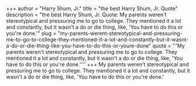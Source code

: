+++
author = "Harry Shum, Jr."
title = "the best Harry Shum, Jr. Quote"
description = "the best Harry Shum, Jr. Quote: My parents weren't stereotypical and pressuring me to go to college. They mentioned it a lot and constantly, but it wasn't a do or die thing, like, 'You have to do this or you're done.'"
slug = "my-parents-werent-stereotypical-and-pressuring-me-to-go-to-college-they-mentioned-it-a-lot-and-constantly-but-it-wasnt-a-do-or-die-thing-like-you-have-to-do-this-or-youre-done"
quote = '''My parents weren't stereotypical and pressuring me to go to college. They mentioned it a lot and constantly, but it wasn't a do or die thing, like, 'You have to do this or you're done.''''
+++
My parents weren't stereotypical and pressuring me to go to college. They mentioned it a lot and constantly, but it wasn't a do or die thing, like, 'You have to do this or you're done.'
